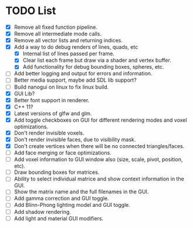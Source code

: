 # TODO List

- [x] Remove all fixed function pipeline.
- [x] Remove all intermediate mode calls.
- [x] Remove all vector lists and returning indices.
- [x] Add a way to do debug renders of lines, quads, etc
  - [x] Internal list of lines passed per frame.
  - [x] Clear list each frame but draw via a shader and vertex buffer.
  - [x] Add functionality for debug bounding boxes, spheres, etc.
- [ ] Add better logging and output for errors and information.
- [ ] Better media support, maybe add SDL lib support?
- [ ] Build nanogui on linux to fix linux build.
- [x] GUI Lib?
- [x] Better font support in renderer.
- [x] C++ 11?
- [x] Latest versions of glfw and glm.
- [x] Add toggle checkboxes on GUI for different rendering modes and voxel optimizations.
- [x] Don't render invisible voxels.
- [x] Don't render invisible faces, due to visibility mask.
- [x] Don't create vertices when there will be no connected triangles/faces.
- [ ] Add face merging or face optimizations.
- [ ] Add voxel information to GUI window also (size, scale, pivot, position, etc).
- [ ] Draw bounding boxes for matrices.
- [ ] Ability to select individual matrice and show context information in the GUI.
- [ ] Show the matrix name and the full filenames in the GUI.
- [ ] Add gamma correction and GUI toggle.
- [ ] Add Blinn-Phong lighting model and GUI toggle.
- [ ] Add shadow rendering.
- [ ] Add light and material GUI modifiers.